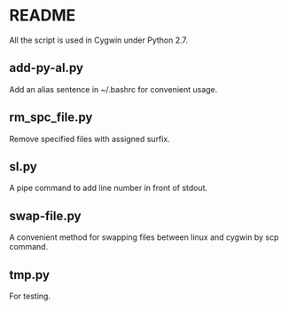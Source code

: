 # README

All the script is used in Cygwin under Python 2.7.

## add-py-al.py
Add an alias sentence in ~/.bashrc for convenient usage.

## rm_spc_file.py
Remove specified files with assigned surfix.

## sl.py
A pipe command to add line number in front of stdout.

## swap-file.py
A convenient method for swapping files between linux and cygwin by scp command.

## tmp.py
For testing.